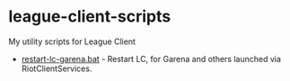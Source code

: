 # league-client-scripts
My utility scripts for League Client

- [restart-lc-garena.bat](./restart-lc-garena.bat) - Restart LC, for Garena and others launched via RiotClientServices.
